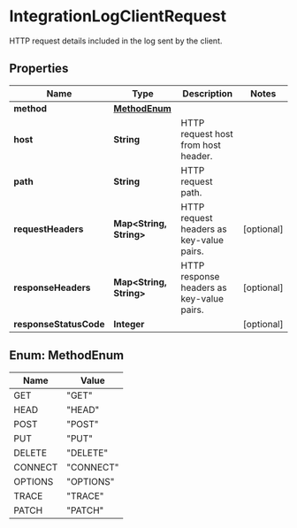 

# IntegrationLogClientRequest

HTTP request details included in the log sent by the client.

## Properties

| Name | Type | Description | Notes |
|------------ | ------------- | ------------- | -------------|
|**method** | [**MethodEnum**](#MethodEnum) |  |  |
|**host** | **String** | HTTP request host from host header. |  |
|**path** | **String** | HTTP request path. |  |
|**requestHeaders** | **Map&lt;String, String&gt;** | HTTP request headers as key-value pairs. |  [optional] |
|**responseHeaders** | **Map&lt;String, String&gt;** | HTTP response headers as key-value pairs. |  [optional] |
|**responseStatusCode** | **Integer** |  |  [optional] |



## Enum: MethodEnum

| Name | Value |
|---- | -----|
| GET | &quot;GET&quot; |
| HEAD | &quot;HEAD&quot; |
| POST | &quot;POST&quot; |
| PUT | &quot;PUT&quot; |
| DELETE | &quot;DELETE&quot; |
| CONNECT | &quot;CONNECT&quot; |
| OPTIONS | &quot;OPTIONS&quot; |
| TRACE | &quot;TRACE&quot; |
| PATCH | &quot;PATCH&quot; |



